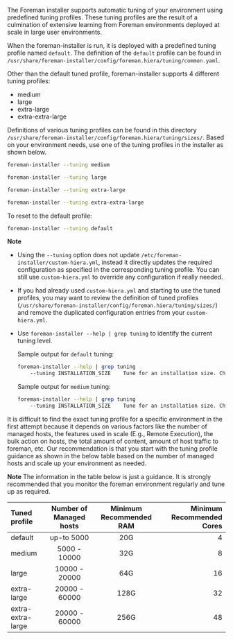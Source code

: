 The Foreman installer supports automatic tuning of your environment using predefined tuning profiles.  These tuning profiles are the result of a culmination of extensive learning from Foreman environments deployed at scale in large user environments.

When the foreman-installer is run, it is deployed with a predefined tuning profile named `default`. The definition of the `default` profile can be found in `/usr/share/foreman-installer/config/foreman.hiera/tuning/common.yaml`.

Other than the default tuned profile, foreman-installer supports 4 different tuning profiles:

  * medium
  * large
  * extra-large
  * extra-extra-large

Definitions of various tuning profiles can be found in this directory `/usr/share/foreman-installer/config/foreman.hiera/tuning/sizes/`.  Based on your environment needs, use one of the tuning profiles in the installer as shown below.

```bash
foreman-installer --tuning medium
```

```bash
foreman-installer --tuning large
```

```bash
foreman-installer --tuning extra-large
```

```bash
foreman-installer --tuning extra-extra-large
```

To reset to the default profile:

```bash
foreman-installer --tuning default
```

**Note**

- Using the `--tuning` option does not update `/etc/foreman-installer/custom-hiera.yml`, instead it directly updates the required configuration as specified in the corresponding tuning profile. You can still use `custom-hiera.yml` to override any configuration if really needed.
- If you had already used `custom-hiera.yml` and starting to use the tuned profiles, you may want to review the definition of tuned profiles (`/usr/share/foreman-installer/config/foreman.hiera/tuning/sizes/`) and remove the duplicated configuration entries from your `custom-hiera.yml`.
- Use `foreman-installer --help | grep tuning` to identify the current tuning level.

  Sample output for `default` tuning:

  ```bash
  foreman-installer --help | grep tuning
      --tuning INSTALLATION_SIZE    Tune for an installation size. Choices: default, medium, large, extra-large, extra-extra-large (default: "default")
  ```

  Sample output for `medium` tuning:

  ```bash
  foreman-installer --help | grep tuning
      --tuning INSTALLATION_SIZE    Tune for an installation size. Choices: default, medium, large, extra-large, extra-extra-large (default: "medium")
  ```

It is difficult to find the exact tuning profile for a specific environment in the first attempt because it depends on various factors like the number of managed hosts, the features used in scale (E.g., Remote Execution), the bulk action on hosts, the total amount of content, amount of host traffic to foreman, etc.  Our recommendation is that you start with the tuning profile guidance as shown in the below table based on the number of managed hosts and scale up your environment as needed.

**Note** The information in the table below is just a guidance.  It is strongly recommended that you monitor the foreman environment regularly and tune up as required.

| Tuned profile     |    Number of Managed hosts  |  Minimum Recommended RAM | Minimum Recommended Cores |
|:------------------|:---------------------------:|:------------------------:|--------------------------:|
| default           |          up-to 5000         |            20G           |             4             |
| medium            |        5000 - 10000         |            32G           |             8             |
| large             |       10000 - 20000         |            64G           |            16             |
| extra-large       |       20000 - 60000         |           128G           |            32             |
| extra-extra-large |       20000 - 60000         |           256G           |            48             |
